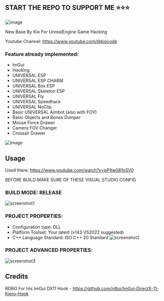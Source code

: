 ## START THE REPO TO SUPPORT ME ⭐⭐⭐

![image](https://github.com/k-i-o/IL2CPPBaseByKio/assets/68398653/e6687de3-e6c2-4ac9-922e-17982a81272a)

New Base By Kio For UnrealEngine Game Hacking

Youtube Channel: https://www.youtube.com/@kiocode

### Feature already implemented:
- ImGui
- Hooking
- UNIVERSAL ESP
- UNIVERSAL ESP CHARM
- UNIVERSAL Box ESP
- UNIVERSAL Skeleton ESP
- UNIVERSAL Fly
- UNIVERSAL Speedhack
- UNIVERSAL NoClip
- Basic UNIVERSAL Aimbot (also with FOV)
- Basic Objects and Bones Dumper
- Mouse Force Drawer
- Camera FOV Changer
- Crossair Drawer

![image](https://github.com/k-i-o/IL2CPPBaseByKio/assets/68398653/480a1a7b-6f72-4841-96f9-73b33c7d5d7f)

## Usage

Used there: https://www.youtube.com/watch?v=pP9w081oSV0

BEFORE BUILD MAKE SURE OF THESE VISUAL STUDIO CONFIG

### BUILD MODE: RELEASE
![screenshot1](images/image.png)

### PROJECT PROPERTIES: 
- Configuration type: DLL
- Platform Toolset: Your latest (v143 VS2022 suggested)
- C++ Language Standard: ISO C++ 20 Standard
![screenshot2](images/image1.png)

### PROJECT ADVANCED PROPERTIES:
![screenshot3](images/image2.png)

## Credits
RDBO For His ImGui DX11 Hook - https://github.com/rdbo/ImGui-DirectX-11-Kiero-Hook 
